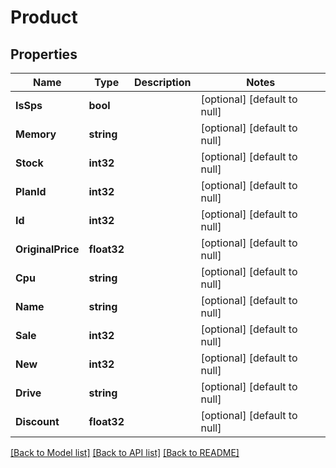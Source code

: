 # Product

## Properties
Name | Type | Description | Notes
------------ | ------------- | ------------- | -------------
**IsSps** | **bool** |  | [optional] [default to null]
**Memory** | **string** |  | [optional] [default to null]
**Stock** | **int32** |  | [optional] [default to null]
**PlanId** | **int32** |  | [optional] [default to null]
**Id** | **int32** |  | [optional] [default to null]
**OriginalPrice** | **float32** |  | [optional] [default to null]
**Cpu** | **string** |  | [optional] [default to null]
**Name** | **string** |  | [optional] [default to null]
**Sale** | **int32** |  | [optional] [default to null]
**New** | **int32** |  | [optional] [default to null]
**Drive** | **string** |  | [optional] [default to null]
**Discount** | **float32** |  | [optional] [default to null]

[[Back to Model list]](../README.md#documentation-for-models) [[Back to API list]](../README.md#documentation-for-api-endpoints) [[Back to README]](../README.md)


